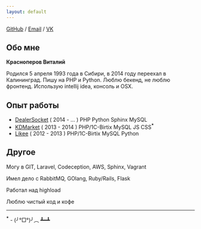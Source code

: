 ```yaml
---
layout: default
---
```


[GitHub](https://github.com/neronmoon) / [Email](mailto:alistar.neron@gmail.com) / [VK](https://vk.com/neronmoon)

## Обо мне

**Красноперов Виталий**

Родился 5 апреля 1993 года в Сибири, в 2014 году переехал в Калининград. Пишу на PHP и Python. Люблю бекенд, не люблю фронтенд. Использую intellij idea, консоль и OSX.

## Опыт работы

- [DealerSocket](http://dealersocket.com/) ( 2014 - ... ) PHP Python Sphinx MySQL
- [KDMarket](http://kdmarket.ru/) ( 2013 - 2014 ) PHP/1C-Birtix MySQL JS CSS<sup>**\***</sup>
- [Likee](https://likee.ru/) ( 2012 - 2013 ) PHP/1C-Birtix MySQL Python

## Другое

Могу в GIT, Laravel, Codeception, AWS, Sphinx, Vagrant

Имел дело с RabbitMQ, GOlang, Ruby/Rails, Flask

Работал над highload

Люблю чистый код и кофе

------

<sup>**\***</sup> - (╯°□°)╯︵ ┻━┻
